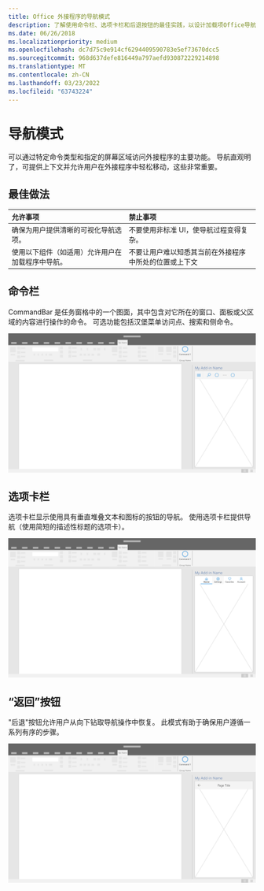 ```yaml
---
title: Office 外接程序的导航模式
description: 了解使用命令栏、选项卡栏和后退按钮的最佳实践，以设计加载项Office导航。
ms.date: 06/26/2018
ms.localizationpriority: medium
ms.openlocfilehash: dc7d75c9e914cf6294409590783e5ef73670dcc5
ms.sourcegitcommit: 968d637defe816449a797aefd930872229214898
ms.translationtype: MT
ms.contentlocale: zh-CN
ms.lasthandoff: 03/23/2022
ms.locfileid: "63743224"
---
```

# <a name="navigation-patterns"></a>导航模式

可以通过特定命令类型和指定的屏幕区域访问外接程序的主要功能。 导航直观明了，可提供上下文并允许用户在外接程序中轻松移动，这些非常重要。

## <a name="best-practices"></a>最佳做法

| 允许事项    | 禁止事项 |
| :---- | :---- |
| 确保为用户提供清晰的可视化导航选项。 | 不要使用非标准 UI，使导航过程变得复杂。
| 使用以下组件（如适用）允许用户在加载程序中导航。 | 不要让用户难以知悉其当前在外接程序中所处的位置或上下文

## <a name="command-bar"></a>命令栏

CommandBar 是任务窗格中的一个图面，其中包含对它所在的窗口、面板或父区域的内容进行操作的命令。 可选功能包括汉堡菜单访问点、搜索和侧命令。

![插图显示桌面应用程序任务Office内的命令栏。 此示例显示紧接在外接程序名称下方的命令栏，其中包括汉堡包菜单和搜索。](../images/add-in-command-bar.png)

## <a name="tab-bar"></a>选项卡栏

选项卡栏显示使用具有垂直堆叠文本和图标的按钮的导航。 使用选项卡栏提供导航（使用简短的描述性标题的选项卡）。

![插图显示桌面应用程序任务Office内的选项卡栏。 本示例显示紧接在加载项名称下方的选项卡栏，其选项卡具有"Home"、"设置"、"Favorites"和"Account"选项卡。](../images/add-in-tab-bar.png)

## <a name="back-button"></a>“返回”按钮

"后退"按钮允许用户从向下钻取导航操作中恢复。 此模式有助于确保用户遵循一系列有序的步骤。

![插图显示桌面应用程序任务Office内的后退按钮。 本示例在加载项名称的下方左上方显示一个后退按钮。](../images/add-in-back-button.png)
